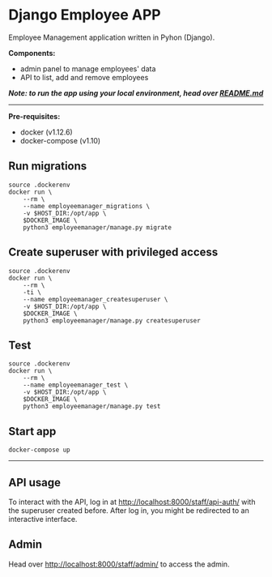 # Django Employee APP
Employee Management application written in Pyhon (Django).

**Components:**
- admin panel to manage employees' data
- API to list, add and remove employees

***Note: to run the app using your local environment, head over [README.md](README.md)***

---

**Pre-requisites:**
- docker (v1.12.6)
- docker-compose (v1.10)

## Run migrations
```shell
source .dockerenv
docker run \
    --rm \
    --name employeemanager_migrations \
    -v $HOST_DIR:/opt/app \
    $DOCKER_IMAGE \
    python3 employeemanager/manage.py migrate
```

## Create superuser with privileged access
```shell
source .dockerenv
docker run \
    --rm \
    -ti \
    --name employeemanager_createsuperuser \
    -v $HOST_DIR:/opt/app \
    $DOCKER_IMAGE \
    python3 employeemanager/manage.py createsuperuser
```

## Test
```shell
source .dockerenv
docker run \
    --rm \
    --name employeemanager_test \
    -v $HOST_DIR:/opt/app \
    $DOCKER_IMAGE \
    python3 employeemanager/manage.py test
```

## Start app
```shell
docker-compose up
```

---

## API usage
To interact with the API, log in at [http://localhost:8000/staff/api-auth/](http://localhost:8000/staff/api-auth/) with the superuser created before. After log in, you might be redirected to an interactive interface.

## Admin
Head over [http://localhost:8000/staff/admin/](http://localhost:8000/staff/admin/) to access the admin.
